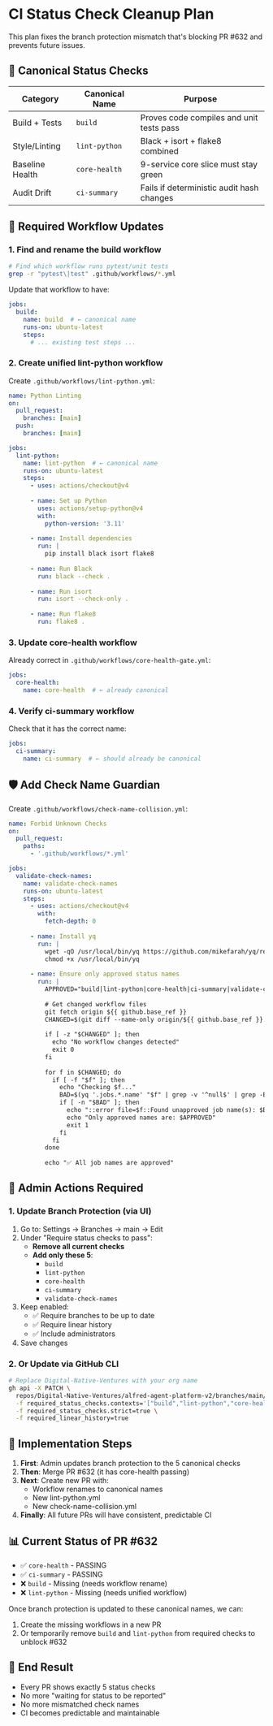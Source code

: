 # CI Status Check Cleanup Plan

This plan fixes the branch protection mismatch that's blocking PR #632 and prevents future issues.

## 🎯 Canonical Status Checks

| Category | Canonical Name | Purpose |
|----------|---------------|---------|
| Build + Tests | `build` | Proves code compiles and unit tests pass |
| Style/Linting | `lint-python` | Black + isort + flake8 combined |
| Baseline Health | `core-health` | 9-service core slice must stay green |
| Audit Drift | `ci-summary` | Fails if deterministic audit hash changes |

## 📝 Required Workflow Updates

### 1. Find and rename the build workflow

```bash
# Find which workflow runs pytest/unit tests
grep -r "pytest\|test" .github/workflows/*.yml
```

Update that workflow to have:
```yaml
jobs:
  build:
    name: build  # ← canonical name
    runs-on: ubuntu-latest
    steps:
      # ... existing test steps ...
```

### 2. Create unified lint-python workflow

Create `.github/workflows/lint-python.yml`:
```yaml
name: Python Linting
on:
  pull_request:
    branches: [main]
  push:
    branches: [main]

jobs:
  lint-python:
    name: lint-python  # ← canonical name
    runs-on: ubuntu-latest
    steps:
      - uses: actions/checkout@v4
      
      - name: Set up Python
        uses: actions/setup-python@v4
        with:
          python-version: '3.11'
          
      - name: Install dependencies
        run: |
          pip install black isort flake8
          
      - name: Run Black
        run: black --check .
        
      - name: Run isort
        run: isort --check-only .
        
      - name: Run flake8
        run: flake8 .
```

### 3. Update core-health workflow

Already correct in `.github/workflows/core-health-gate.yml`:
```yaml
jobs:
  core-health:
    name: core-health  # ← already canonical
```

### 4. Verify ci-summary workflow

Check that it has the correct name:
```yaml
jobs:
  ci-summary:
    name: ci-summary  # ← should already be canonical
```

## 🛡️ Add Check Name Guardian

Create `.github/workflows/check-name-collision.yml`:
```yaml
name: Forbid Unknown Checks
on: 
  pull_request:
    paths:
      - '.github/workflows/*.yml'

jobs:
  validate-check-names:
    name: validate-check-names
    runs-on: ubuntu-latest
    steps:
      - uses: actions/checkout@v4
        with:
          fetch-depth: 0
          
      - name: Install yq
        run: |
          wget -qO /usr/local/bin/yq https://github.com/mikefarah/yq/releases/latest/download/yq_linux_amd64
          chmod +x /usr/local/bin/yq
          
      - name: Ensure only approved status names
        run: |
          APPROVED="build|lint-python|core-health|ci-summary|validate-check-names"
          
          # Get changed workflow files
          git fetch origin ${{ github.base_ref }}
          CHANGED=$(git diff --name-only origin/${{ github.base_ref }}...HEAD -- '.github/workflows/*.yml' || true)
          
          if [ -z "$CHANGED" ]; then
            echo "No workflow changes detected"
            exit 0
          fi
          
          for f in $CHANGED; do
            if [ -f "$f" ]; then
              echo "Checking $f..."
              BAD=$(yq '.jobs.*.name' "$f" | grep -v '^null$' | grep -Ev "^($APPROVED)$" || true)
              if [ -n "$BAD" ]; then
                echo "::error file=$f::Found unapproved job name(s): $BAD"
                echo "Only approved names are: $APPROVED"
                exit 1
              fi
            fi
          done
          
          echo "✅ All job names are approved"
```

## 🔧 Admin Actions Required

### 1. Update Branch Protection (via UI)

1. Go to: Settings → Branches → main → Edit
2. Under "Require status checks to pass":
   - **Remove all current checks**
   - **Add only these 5**:
     - `build`
     - `lint-python`
     - `core-health`
     - `ci-summary`
     - `validate-check-names`
3. Keep enabled:
   - ✅ Require branches to be up to date
   - ✅ Require linear history
   - ✅ Include administrators
4. Save changes

### 2. Or Update via GitHub CLI

```bash
# Replace Digital-Native-Ventures with your org name
gh api -X PATCH \
  repos/Digital-Native-Ventures/alfred-agent-platform-v2/branches/main/protection \
  -f required_status_checks.contexts='["build","lint-python","core-health","ci-summary","validate-check-names"]' \
  -f required_status_checks.strict=true \
  -f required_linear_history=true
```

## 🚀 Implementation Steps

1. **First**: Admin updates branch protection to the 5 canonical checks
2. **Then**: Merge PR #632 (it has core-health passing)
3. **Next**: Create new PR with:
   - Workflow renames to canonical names
   - New lint-python.yml
   - New check-name-collision.yml
4. **Finally**: All future PRs will have consistent, predictable CI

## 📊 Current Status of PR #632

- ✅ `core-health` - PASSING
- ✅ `ci-summary` - PASSING  
- ❌ `build` - Missing (needs workflow rename)
- ❌ `lint-python` - Missing (needs unified workflow)

Once branch protection is updated to these canonical names, we can:
1. Create the missing workflows in a new PR
2. Or temporarily remove `build` and `lint-python` from required checks to unblock #632

## 🎯 End Result

- Every PR shows exactly 5 status checks
- No more "waiting for status to be reported"
- No more mismatched check names
- CI becomes predictable and maintainable